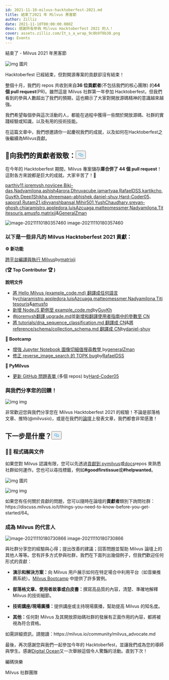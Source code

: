 ```yaml
---
id: 2021-11-10-milvus-hacktoberfest-2021.md
title: 結束了2021 年 Milvus 黑客節
author: Zilliz
date: 2021-11-10T00:00:00.000Z
desc: 感謝所有參與 Milvus Hacktoberfest 2021 的人！
cover: assets.zilliz.com/It_s_a_wrap_9c0b9f0b38.png
tag: Events
---
```

<custom-h1>結束了 - Milvus 2021 年黑客節</custom-h1><p>
  
   <span class="img-wrapper"> <img translate="no" src="https://assets.zilliz.com/Blog_cover_a6ce8748d7.jpeg" alt="img" class="doc-image" id="img" />
   </span> <span class="img-wrapper"> <span>圖片</span> </span></p>
<p>Hacktoberfest 已經結束，但對開源專案的貢獻卻沒有結束！</p>
<p>整個十月，我們的 repos 共收到來自<strong>36 位貢獻者</strong>(不包括我們的核心團隊) 的<strong>44 個 pull request</strong>(PR)。雖然這是 Milvus 社群第一年參加 Hacktoberfest，但我們看到的參與人數超出了我們的預期，這也顯示了大家對開放源碼精神的意識越來越強。</p>
<p>我們希望每個參與這次活動的人，都能在過程中獲得一些關於開放源碼、社群的實踐經驗或知識，以及有用的技術技能。</p>
<p>在這篇文章中，我們想邀請你一起慶祝我們的成就，以及如何在Hacktoberfest之後繼續為Milvus貢獻。</p>
<h2 id="📣-Shout-out-to-our-contributors" class="common-anchor-header"><strong>📣向我們的貢獻者致敬：</strong><button data-href="#📣-Shout-out-to-our-contributors" class="anchor-icon" translate="no">
      <svg translate="no"
        aria-hidden="true"
        focusable="false"
        height="20"
        version="1.1"
        viewBox="0 0 16 16"
        width="16"
      >
        <path
          fill="#0092E4"
          fill-rule="evenodd"
          d="M4 9h1v1H4c-1.5 0-3-1.69-3-3.5S2.55 3 4 3h4c1.45 0 3 1.69 3 3.5 0 1.41-.91 2.72-2 3.25V8.59c.58-.45 1-1.27 1-2.09C10 5.22 8.98 4 8 4H4c-.98 0-2 1.22-2 2.5S3 9 4 9zm9-3h-1v1h1c1 0 2 1.22 2 2.5S13.98 12 13 12H9c-.98 0-2-1.22-2-2.5 0-.83.42-1.64 1-2.09V6.25c-1.09.53-2 1.84-2 3.25C6 11.31 7.55 13 9 13h4c1.45 0 3-1.69 3-3.5S14.5 6 13 6z"
        ></path>
      </svg>
    </button></h2><p>在今年的 Hacktoberfest 期間，Milvus 專案儲存<strong>庫合併了 44 個 pull request</strong>！這對各方來說都是巨大的成就。大家辛苦了！🎉</p>
<p><a href="https://github.com/parthiv11">parthiv11</a>,<a href="https://github.com/joremysh">joremysh</a>,<a href="https://github.com/noviicee">noviicee</a>,<a href="https://github.com/Biki-das">Biki-das</a>,<a href="https://github.com/Nadyamilona">Nadyamilona</a>,<a href="https://github.com/ashish4arora">ashish4arora</a>,<a href="https://github.com/Dhruvacube">Dhruvacube</a>,<a href="https://github.com/iamartyaa">iamartyaa</a>,<a href="https://github.com/RafaelDSS">RafaelDSS</a>,<a href="https://github.com/kartikcho">kartikcho</a>,<a href="https://github.com/GuyKh">GuyKh</a>,<a href="https://github.com/Deep1Shikha">Deep1Shikha</a>,<a href="https://github.com/shreemaan-abhishek">shreemaan-abhishek</a>,<a href="https://github.com/daniel-shuy">daniel-shuy</a>,<a href="https://github.com/Hard-Coder05">Hard-Coder05</a>、<a href="https://github.com/sapora1">sapora1</a>,<a href="https://github.com/Rutam21">Rutam21</a>,<a href="https://github.com/idivyanshbansal">idivyanshbansal</a>,<a href="https://github.com/Mihir501">Mihir501</a>,<a href="https://github.com/Ayushchaudhary-Github">YushChaudhary</a>,<a href="https://github.com/sreyan-ghosh">sreyan-ghosh</a>,<a href="https://github.com/chiaramistro">chiaramistro</a>,<a href="https://github.com/appledora">appledora</a>,<a href="https://github.com/luisAzcuaga">luisAzcuaga</a>,<a href="https://github.com/matteomessmer">matteomessmer</a>,<a href="https://github.com/Nadyamilona">Nadyamilona</a>,<a href="https://github.com/Tititesouris">Tititesouris</a>,<a href="https://github.com/amusfq">amusfq</a>,<a href="https://github.com/matrixji">matrixji</a>&amp;<a href="https://github.com/zamanmub">GeneralZman</a></p>
<p>
  
   <span class="img-wrapper"> <img translate="no" src="https://assets.zilliz.com/_80b0d87746.png" alt="image-20211110180357460" class="doc-image" id="image-20211110180357460" />
   </span> <span class="img-wrapper"> <span>image-20211110180357460</span> </span></p>
<h3 id="Here-are-some-extraordinary-Milvus-Hacktoberfest-2021-contributions" class="common-anchor-header">以下是一些非凡的 Milvus Hacktoberfest 2021 貢獻：</h3><p><strong>⚙️ 新功能</strong></p>
<p><a href="https://github.com/milvus-io/milvus/issues/7706">跨平台編譯與執行 Milvus</a>by<a href="https://github.com/matrixji">matrixji</a></p>
<p><strong>(🏆 Top Contributor 🏆 )</strong></p>
<p><strong>說明文件</strong></p>
<ul>
<li><a href="https://github.com/milvus-io/bootcamp/issues/720">將 Hello Milvus (example_code.md) 翻譯成任何語言</a>by<a href="https://github.com/chiaramistro">chiaramistro</a>,<a href="https://github.com/appledora">appledora</a>,<a href="https://github.com/luisAzcuaga">luisAzcuaga</a>,<a href="https://github.com/matteomessmer">matteomessmer</a>,<a href="https://github.com/Nadyamilona">Nadyamilona</a>,<a href="https://github.com/Tititesouris">Tititesouris</a>&amp;<a href="https://github.com/amusfq">amusfq</a></li>
<li><a href="https://github.com/milvus-io/bootcamp/issues/720">新增 NodeJS 範例至 example_code.md</a>by<a href="https://github.com/GuyKh">GuyKh</a></li>
<li>由<a href="https://github.com/joremysh">joremysh</a><a href="https://github.com/milvus-io/milvus-docs/pull/921/files">翻譯 upgrade.md</a>並<a href="https://github.com/milvus-io/milvus-docs/pull/892">新增和翻譯使用者指南中的參數至 CN</a></li>
<li><a href="https://github.com/milvus-io/milvus-docs/pull/753">將 tutorials/dna_sequence_classification.md 翻譯成 CN</a>&amp;<a href="https://github.com/milvus-io/milvus-docs/pull/753">將</a> <a href="https://github.com/milvus-io/milvus-docs/pull/752">reference/schema/collection_schema.md 翻譯成 CN</a>by<a href="https://github.com/daniel-shuy">daniel-shuy</a></li>
</ul>
<p><strong>🚀 Bootcamp</strong></p>
<ul>
<li><a href="https://github.com/milvus-io/bootcamp/pull/858">增強 Jupyter Notebook 圖像切細值搜尋教學 </a>by<a href="https://github.com/zamanmub">generalZman</a></li>
<li><a href="https://github.com/milvus-io/bootcamp/pull/792">修正 reverse_image_search 的 TOPK bug</a>by<a href="https://github.com/RafaelDSS">RafaelDSS</a></li>
</ul>
<p><strong>🐍 PyMilvus</strong></p>
<ul>
<li><a href="https://github.com/milvus-io/pymilvus/issues/741">更新 GitHub 問題表單 </a>(多個 repos) by<a href="https://github.com/Hard-Coder05">Hard-Coder05</a></li>
</ul>
<h3 id="Share-your-feedback-with-us" class="common-anchor-header">與我們分享您的回饋！</h3><p>
  
   <span class="img-wrapper"> <img translate="no" src="https://assets.zilliz.com/h3_412b0f649b.png" alt="img" class="doc-image" id="img" />
   </span> <span class="img-wrapper"> <span>img</span> </span></p>
<p>非常歡迎您與我們分享您在 Milvus Hacktoberfest 2021 的經驗！不論是部落格文章、推特(@milvusio)，或是在我們的<a href="https://discuss.milvus.io/c/hacktoberfest/9">論壇</a>上發表文章，我們都會非常感激！</p>
<h2 id="Whats-Next" class="common-anchor-header">下一步是什麼？<button data-href="#Whats-Next" class="anchor-icon" translate="no">
      <svg translate="no"
        aria-hidden="true"
        focusable="false"
        height="20"
        version="1.1"
        viewBox="0 0 16 16"
        width="16"
      >
        <path
          fill="#0092E4"
          fill-rule="evenodd"
          d="M4 9h1v1H4c-1.5 0-3-1.69-3-3.5S2.55 3 4 3h4c1.45 0 3 1.69 3 3.5 0 1.41-.91 2.72-2 3.25V8.59c.58-.45 1-1.27 1-2.09C10 5.22 8.98 4 8 4H4c-.98 0-2 1.22-2 2.5S3 9 4 9zm9-3h-1v1h1c1 0 2 1.22 2 2.5S13.98 12 13 12H9c-.98 0-2-1.22-2-2.5 0-.83.42-1.64 1-2.09V6.25c-1.09.53-2 1.84-2 3.25C6 11.31 7.55 13 9 13h4c1.45 0 3-1.69 3-3.5S14.5 6 13 6z"
        ></path>
      </svg>
    </button></h2><h3 id="👩‍💻-Code--Documentation" class="common-anchor-header"><strong>👩‍💻</strong> <strong>程式碼與文件</strong></h3><p>如果您對 Milvus 認識有限，您可以先透過<a href="https://github.com/milvus-io/pymilvus">貢獻到 pymilvus</a>或<a href="https://github.com/milvus-io/milvus-docs">docs</a>repos 來熟悉社群如何運作。您也可以尋找標籤，例如<strong>#goodfirstissue</strong>或<strong>#helpwanted</strong>。</p>
<p>
  
   <span class="img-wrapper"> <img translate="no" src="https://assets.zilliz.com/h4_f18c9b6c2c.png" alt="img" class="doc-image" id="img" />
   </span> <span class="img-wrapper"> <span>圖片</span> </span></p>
<p>
  
   <span class="img-wrapper"> <img translate="no" src="https://assets.zilliz.com/h5_a4f90c24a8.png" alt="img" class="doc-image" id="img" />
   </span> <span class="img-wrapper"> <span>img</span> </span></p>
<p>如果您有任何關於貢獻的問題，您可以隨時在論壇的<strong>貢獻者</strong>類別下詢問社群：https://discuss.milvus.io/t/things-you-need-to-know-before-you-get-started/64。</p>
<h3 id="🏆-Be-a-Milvus-Advocate" class="common-anchor-header">成為 Milvus 的代言人</h3><p>
  
   <span class="img-wrapper"> <img translate="no" src="https://assets.zilliz.com/advocate_1052d8249a.jpg" alt="image-20211110180730866" class="doc-image" id="image-20211110180730866" />
   </span> <span class="img-wrapper"> <span>image-20211110180730866</span> </span></p>
<p>與社群分享您的經驗與心得；提出改善的建議；回答問題並幫助 Milvus 論壇上的其他人等等。您有許多方式參與社群，我們在下面列出幾個例子，但我們歡迎任何形式的貢獻：</p>
<ul>
<li><p><strong>演示和解決方案：</strong>向 Milvus 用戶展示如何在特定場合中利用平台（如音樂推薦系統）。<a href="https://github.com/milvus-io/bootcamp">Milvus Bootcamp</a> 中提供了許多實例。</p></li>
<li><p><strong>部落格文章、使用者故事或白皮書：</strong>撰寫高品質的內容，清楚、準確地解釋 Milvus 的技術細節。</p></li>
<li><p><strong>技術講座/現場廣播：</strong>提供講座或主持現場廣播，幫助提高 Milvus 的知名度。</p></li>
<li><p><strong>其他：</strong>任何對 Milvus 及其開放原始碼社群的發展有正面作用的內容，都將被視為符合資格。</p></li>
</ul>
<p>如需詳細資訊，請閱讀：https://milvus.io/community/milvus_advocate.md</p>
<p>最後，再次感謝您與我們一起參加今年的 Hacktoberfest，並讓我們成為您的導師與學生。感謝<a href="https://hacktoberfest.digitalocean.com/">Digital Ocean</a>又一次舉辦這個令人驚豔的活動。直到下次！</p>
<p>編碼快樂</p>
<p>Milvus 社群團隊</p>
